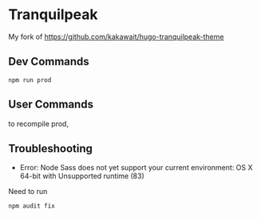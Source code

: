 # Tranquilpeak

My fork of https://github.com/kakawait/hugo-tranquilpeak-theme


## Dev Commands

```
npm run prod
```

## User Commands



to recompile prod,

## Troubleshooting

- Error: Node Sass does not yet support your current environment: OS X 64-bit with Unsupported runtime (83)

Need to run

```
npm audit fix
```
